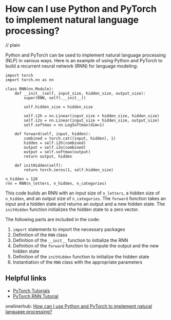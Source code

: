 # How can I use Python and PyTorch to implement natural language processing?
// plain

Python and PyTorch can be used to implement natural language processing (NLP) in various ways. Here is an example of using Python and PyTorch to build a recurrent neural network (RNN) for language modeling:

```
import torch
import torch.nn as nn

class RNN(nn.Module):
    def __init__(self, input_size, hidden_size, output_size):
        super(RNN, self).__init__()

        self.hidden_size = hidden_size

        self.i2h = nn.Linear(input_size + hidden_size, hidden_size)
        self.i2o = nn.Linear(input_size + hidden_size, output_size)
        self.softmax = nn.LogSoftmax(dim=1)

    def forward(self, input, hidden):
        combined = torch.cat((input, hidden), 1)
        hidden = self.i2h(combined)
        output = self.i2o(combined)
        output = self.softmax(output)
        return output, hidden

    def initHidden(self):
        return torch.zeros(1, self.hidden_size)

n_hidden = 128
rnn = RNN(n_letters, n_hidden, n_categories)

```

This code builds an RNN with an input size of `n_letters`, a hidden size of `n_hidden`, and an output size of `n_categories`. The `forward` function takes an input and a hidden state and returns an output and a new hidden state. The `initHidden` function initializes the hidden state to a zero vector.

The following parts are included in the code:

1. `import` statements to import the necessary packages
2. Definition of the `RNN` class
3. Definition of the `__init__` function to initialize the RNN
4. Definition of the `forward` function to compute the output and the new hidden state
5. Definition of the `initHidden` function to initialize the hidden state
6. Instantiation of the `RNN` class with the appropriate parameters

## Helpful links

- [PyTorch Tutorials](https://pytorch.org/tutorials/)
- [PyTorch RNN Tutorial](https://pytorch.org/tutorials/intermediate/char_rnn_classification_tutorial.html)

onelinerhub: [How can I use Python and PyTorch to implement natural language processing?](https://onelinerhub.com/python-pytorch/how-can-i-use-python-and-pytorch-to-implement-natural-language-processing)